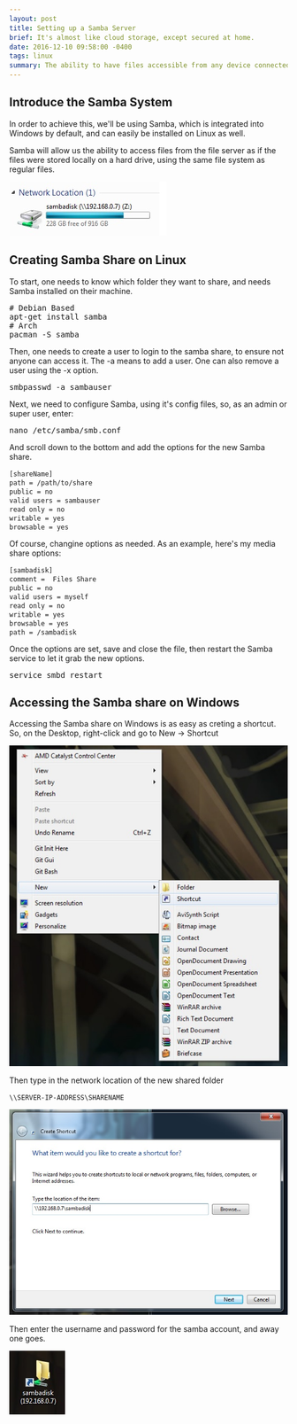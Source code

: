 ```yaml
---
layout: post
title: Setting up a Samba Server
brief: It's almost like cloud storage, except secured at home.
date: 2016-12-10 09:58:00 -0400
tags: linux
summary: The ability to have files accessible from any device connected to the network is a great way to store and consume one's data. For example, on my home network, I have a central basic Linux file server, which stores all my music, videos, pictures, etc, such that I can play my 250GB music collection on any of my other connected devices, such as my dekstop, tablet, and phone, without requiring massive storage for the files on each device, or have to worry about updating the collection on each device.
---
```


## Introduce the Samba System

In order to achieve this, we'll be using Samba, which is integrated into Windows by default, and can easily be installed on Linux as well.

Samba will allow us the ability to access files from the file server as if the files were stored locally on a hard drive, using the same file system as regular files.

![alt text](/assets/posts/samba-setup/sambadisk.jpg "Samba share")

## Creating Samba Share on Linux

To start, one needs to know which folder they want to share, and needs Samba installed on their machine.

<pre class="brush: bash">
# Debian Based
apt-get install samba
# Arch
pacman -S samba
</pre>

Then, one needs to create a user to login to the samba share, to ensure not anyone can access it. The -a means to add a user. One can also remove a user using the -x option.

<pre class="brush: bash">
smbpasswd -a sambauser
</pre>

Next, we need to configure Samba, using it's config files, so, as an admin or super user, enter:

<pre class="brush: bash">
nano /etc/samba/smb.conf
</pre>

And scroll down to the bottom and add the options for the new Samba share.

```
[shareName]
path = /path/to/share
public = no
valid users = sambauser
read only = no
writable = yes
browsable = yes
```

Of course, changine options as needed. As an example, here's my media share options:

```
[sambadisk]
comment =  Files Share
public = no
valid users = myself
read only = no
writable = yes
browsable = yes
path = /sambadisk
```

Once the options are set, save and close the file, then restart the Samba service to let it grab the new options.

<pre class="brush: bash">
service smbd restart
</pre>

## Accessing the Samba share on Windows

Accessing the Samba share on Windows is as easy as creting a shortcut. So, on the Desktop, right-click and go to New -> Shortcut

![alt text](/assets/posts/samba-setup/new-shortcut.jpg "Typical windows right click menu")

Then type in the network location of the new shared folder

```
\\SERVER-IP-ADDRESS\SHARENAME
```

![alt text](/assets/posts/samba-setup/shortcut-addr.jpg "Entering the address of the samba share")

Then enter the username and password for the samba account, and away one goes.

![alt text](/assets/posts/samba-setup/shortcut-complete.jpg "Completed shortcut")